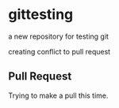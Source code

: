 # gittesting
a new repository for testing git

creating conflict to pull request
## Pull Request
Trying to make a pull this time.
